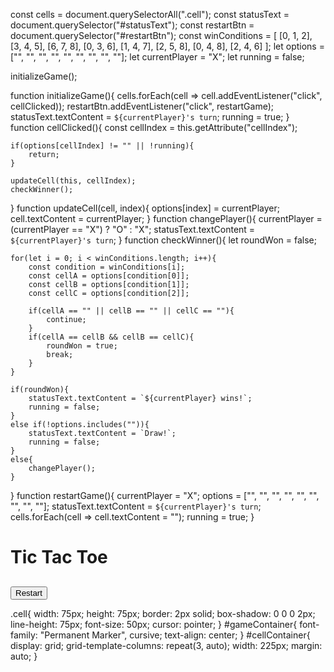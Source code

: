 
const cells = document.querySelectorAll(".cell");
const statusText = document.querySelector("#statusText");
const restartBtn = document.querySelector("#restartBtn");
const winConditions = [
    [0, 1, 2],
    [3, 4, 5],
    [6, 7, 8],
    [0, 3, 6],
    [1, 4, 7],
    [2, 5, 8],
    [0, 4, 8],
    [2, 4, 6]
];
let options = ["", "", "", "", "", "", "", "", ""];
let currentPlayer = "X";
let running = false;

initializeGame();

function initializeGame(){
    cells.forEach(cell => cell.addEventListener("click", cellClicked));
    restartBtn.addEventListener("click", restartGame);
    statusText.textContent = `${currentPlayer}'s turn`;
    running = true;
}
function cellClicked(){
    const cellIndex = this.getAttribute("cellIndex");

    if(options[cellIndex] != "" || !running){
        return;
    }

    updateCell(this, cellIndex);
    checkWinner();
}
function updateCell(cell, index){
    options[index] = currentPlayer;
    cell.textContent = currentPlayer;
}
function changePlayer(){
    currentPlayer = (currentPlayer == "X") ? "O" : "X";
    statusText.textContent = `${currentPlayer}'s turn`;
}
function checkWinner(){
    let roundWon = false;

    for(let i = 0; i < winConditions.length; i++){
        const condition = winConditions[i];
        const cellA = options[condition[0]];
        const cellB = options[condition[1]];
        const cellC = options[condition[2]];

        if(cellA == "" || cellB == "" || cellC == ""){
            continue;
        }
        if(cellA == cellB && cellB == cellC){
            roundWon = true;
            break;
        }
    }

    if(roundWon){
        statusText.textContent = `${currentPlayer} wins!`;
        running = false;
    }
    else if(!options.includes("")){
        statusText.textContent = `Draw!`;
        running = false;
    }
    else{
        changePlayer();
    }
}
function restartGame(){
    currentPlayer = "X";
    options = ["", "", "", "", "", "", "", "", ""];
    statusText.textContent = `${currentPlayer}'s turn`;
    cells.forEach(cell => cell.textContent = "");
    running = true;
}

<!DOCTYPE html>
<html lang="en">
<head>
    <meta charset="UTF-8">
    <meta http-equiv="X-UA-Compatible" content="IE=edge">
    <meta name="viewport" content="width=device-width, initial-scale=1.0">
    <title>Document</title>
    <link rel="stylesheet" href="style.css">
</head>
<body>
    <div id="gameContainer">
        <h1>Tic Tac Toe</h1>
        <div id="cellContainer">
            <div cellIndex="0" class="cell"></div>
            <div cellIndex="1" class="cell"></div>
            <div cellIndex="2" class="cell"></div>
            <div cellIndex="3" class="cell"></div>
            <div cellIndex="4" class="cell"></div>
            <div cellIndex="5" class="cell"></div>
            <div cellIndex="6" class="cell"></div>
            <div cellIndex="7" class="cell"></div>
            <div cellIndex="8" class="cell"></div>
        </div>
        <h2 id="statusText"></h2>
        <button id="restartBtn">Restart</button>
    </div>
    <script src="index.js"></script>
</body>
</html>

.cell{
    width: 75px;
    height: 75px;
    border: 2px solid;
    box-shadow: 0 0 0 2px;
    line-height: 75px;
    font-size: 50px;
    cursor: pointer;
}
#gameContainer{
    font-family: "Permanent Marker", cursive;
    text-align: center;
}
#cellContainer{
    display: grid;
    grid-template-columns: repeat(3, auto);
    width: 225px;
    margin: auto;
}
